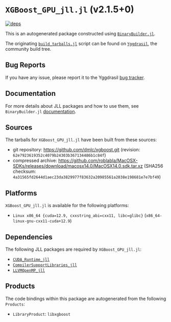 # `XGBoost_GPU_jll.jl` (v2.1.5+0)

[![deps](https://juliahub.com/docs/XGBoost_GPU_jll/deps.svg)](https://juliahub.com/ui/Packages/General/XGBoost_GPU_jll/)

This is an autogenerated package constructed using [`BinaryBuilder.jl`](https://github.com/JuliaPackaging/BinaryBuilder.jl).

The originating [`build_tarballs.jl`](https://github.com/JuliaPackaging/Yggdrasil/blob/2aab34b1f9c51021b6eb909c26d0fe4a416887bb/X/XGBoost/XGBoost_GPU/build_tarballs.jl) script can be found on [`Yggdrasil`](https://github.com/JuliaPackaging/Yggdrasil/), the community build tree.

## Bug Reports

If you have any issue, please report it to the Yggdrasil [bug tracker](https://github.com/JuliaPackaging/Yggdrasil/issues).

## Documentation

For more details about JLL packages and how to use them, see `BinaryBuilder.jl` [documentation](https://docs.binarybuilder.org/stable/jll/).

## Sources

The tarballs for `XGBoost_GPU_jll.jl` have been built from these sources:

* git repository: https://github.com/dmlc/xgboost.git (revision: `62e7923619352c4079b24303b367134486b1c84f`)
* compressed archive: https://github.com/roblabla/MacOSX-SDKs/releases/download/macosx14.0/MacOSX14.0.sdk.tar.xz (SHA256 checksum: `4a31565fd2644d1aec23da3829977f83632a20985561a2038e198681e7e7bf49`)

## Platforms

`XGBoost_GPU_jll.jl` is available for the following platforms:

* `Linux x86_64 {cuda=12.9, cxxstring_abi=cxx11, libc=glibc}` (`x86_64-linux-gnu-cxx11-cuda+12.9`)

## Dependencies

The following JLL packages are required by `XGBoost_GPU_jll.jl`:

* [`CUDA_Runtime_jll`](https://github.com/JuliaBinaryWrappers/CUDA_Runtime_jll.jl)
* [`CompilerSupportLibraries_jll`](https://github.com/JuliaBinaryWrappers/CompilerSupportLibraries_jll.jl)
* [`LLVMOpenMP_jll`](https://github.com/JuliaBinaryWrappers/LLVMOpenMP_jll.jl)

## Products

The code bindings within this package are autogenerated from the following `Products`:

* `LibraryProduct`: `libxgboost`
